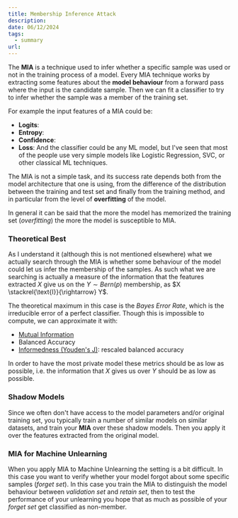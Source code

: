 ```yaml
---
title: Membership Inference Attack
description: 
date: 06/12/2024
tags:
  - summary
url:
---
```

The **MIA** is a technique used to infer whether a specific sample was used or not in the training process of a model. Every MIA technique works by extracting some features about the **model behaviour** from a forward pass where the input is the candidate sample. Then we can fit a classifier to try to infer whether the sample was a member of the training set.

For example the input features of a MIA could be:
- **Logits**: 
- **Entropy**: 
- **Confidence**: 
- **Loss**: 
And the classifier could be any ML model, but I've seen that most of the people use very simple models like Logistic Regression, SVC, or other classical ML techniques. 

The MIA is not a simple task, and its success rate depends both from the model architecture that one is using, from the difference of the distribution between the training and test set and finally from the training method, and in particular from the level of **overfitting** of the model.

In general it can be said that the more the model has memorized the training set (*overfitting*) the more the model is susceptible to MIA.

### Theoretical Best
As I understand it (although this is not mentioned elsewhere) what we actually search through the MIA is whether some behaviour of the model could let us infer the membership of the samples. As such what we are searching is actually a measure of the information that the features extracted $X$ give us on the $Y \sim Bern(p)$ membership, as $X \stackrel{\text{I}}{\rightarrow} Y$. 

The theoretical maximum in this case is the *Bayes Error Rate*, which is the irreducible error of a perfect classifier. Though this is impossible to compute, we can approximate it with:
- [Mutual Information](https://scikit-learn.org/stable/modules/generated/sklearn.metrics.mutual_info_score.html)
- Balanced Accuracy
- [Informedness (Youden's J)](https://en.wikipedia.org/wiki/Youden%27s_J_statistic): rescaled balanced accuracy

In order to have the most private model these metrics should be as low as possible, i.e. the information that $X$ gives us over $Y$ should be as low as possible.

### Shadow Models
Since we often don't have access to the model parameters and/or original training set, you typically train a number of similar models on similar datasets, and train your **MIA** over these shadow models. Then you apply it over the features extracted from the original model. 

### MIA for Machine Unlearning
When you apply MIA to Machine Unlearning the setting is a bit difficult. In this case you want to verify whether your model forgot about some specific samples (*forget set*). In this case you train the MIA to distinguish the model behaviour between *validation set* and *retain set*, then to test the performance of your unlearning you hope that as much as possible of your *forget set* get classified as non-member. 

